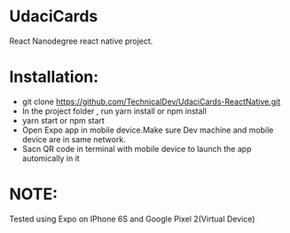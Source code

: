 # UdaciCards
React Nanodegree react native project. 

# Installation:
 - git clone https://github.com/TechnicalDev/UdaciCards-ReactNative.git
 - In the project folder , run yarn install or npm install
 - yarn start or npm start
 - Open Expo app in mobile device.Make sure Dev machine and mobile device are in same network.
 - Sacn QR code in terminal with mobile device to launch the app automically in it

 # NOTE: 
 Tested using Expo on IPhone 6S and Google Pixel 2(Virtual Device)